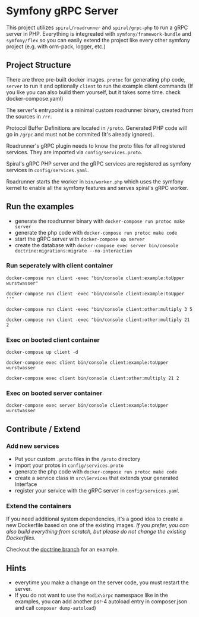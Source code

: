 # Symfony gRPC Server

This project utilizes `spiral/roadrunner` and `spiral/grpc-php` to run a gRPC server in PHP.
Everything is integreated with `symfony/framework-bundle` and `symfony/flex` so you can easily extend the project like every other symfony project (e.g. with orm-pack, logger, etc.)

## Project Structure

There are three pre-built docker images. `protoc` for generating php code, `server` to run it and optionally `client` to run the example client commands (If you like you can also build them yourself, but it takes some time. check docker-compose.yaml)

The server's entrypoint is a minimal custom roadrunner binary, created from the sources in `/rr`.

Protocol Buffer Definitions are located in `/proto`. Generated PHP code will go in `/grpc` and must not be commited (It's already ignored).

Roadrunner's gRPC plugin needs to know the proto files for all registered services. They are imported via `config/services.proto`.

Spiral's gRPC PHP server and the gRPC services are registered as symfony services in `config/services.yaml`.

Roadrunner starts the worker in `bin/worker.php` which uses the symfony kernel to enable all the symfony features and serves spiral's gRPC worker.


## Run the examples
* generate the roadrunner binary with `docker-compose run protoc make server`
* generate the php code with `docker-compose run protoc make code`
* start the gRPC server with `docker-compose up server`
* create the database with `docker-compose exec server bin/console doctrine:migrations:migrate --no-interaction`

### Run seperately with client container
`docker-compose run client -exec "bin/console client:example:toUpper wurstwasser"`

`docker-compose run client -exec "bin/console client:example:toUpper ''"`

`docker-compose run client -exec "bin/console client:other:multiply 3 5`

`docker-compose run client -exec "bin/console client:other:multiply 21 2`

### Exec on booted client container
`docker-compose up client -d`

`docker-compose exec client bin/console client:example:toUpper wurstwasser`

`docker-compose exec client bin/console client:other:multiply 21 2`

### Exec on booted server container
`docker-compose exec server bin/console client:example:toUpper wurstwasser`

## Contribute / Extend

### Add new services

* Put your custom `.proto` files in the `/proto` directory
* import your protos in `config/services.proto`
* generate the php code with `docker-compose run protoc make code`
* create a service class in `src\Services` that extends your generated Interface
* register your service with the gRPC server in `config/services.yaml`

### Extend the containers

If you need additional system dependencies, it's a good idea to create a new Dockerfile based on one of the existing images. *If you prefer, you can also build everything from scratch, but please do not change the existing Dockerfiles.*

Checkout the [doctrine branch](https://github.com/Modix/symfony-grpc-server/tree/doctrine) for an example.

## Hints

* everytime you make a change on the server code, you must restart the server.
* If you do not want to use the `Modix\Grpc` namespace like in the examples, you can add another psr-4 autoload entry in composer.json and call `composer dump-autoload`)
